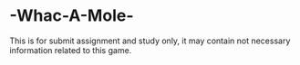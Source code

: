 # -Whac-A-Mole-
This is for submit assignment and study only, it may contain not necessary information related to this game.

